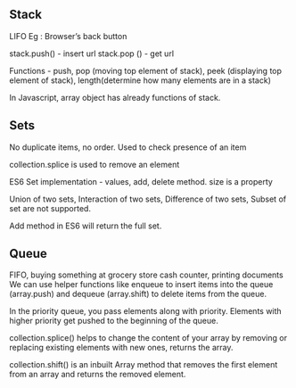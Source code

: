 ## Stack

LIFO Eg : Browser’s back button

stack.push() - insert url
stack.pop () - get url

Functions - push, pop (moving top element of stack), peek (displaying top element of stack), length(determine how many elements are in a stack)

In Javascript, array object has already functions of stack.

## Sets

No duplicate items, no order. Used to check presence of an item

collection.splice is used to remove an element

ES6 Set implementation - values, add, delete method. size is a property

Union of two sets, Interaction of two sets, Difference of two sets, Subset of set are not supported.

Add method in ES6 will return the full set.

## Queue

FIFO, buying something at grocery store cash counter, printing documents
We can use helper functions like enqueue to insert items into the queue (array.push) and dequeue (array.shift) to delete items from the queue. 

In the priority queue, you pass elements along with priority. Elements with higher priority get pushed to the beginning of the queue. 

collection.splice() helps to change the content of your array by removing or replacing existing elements with new ones, returns the array.

collection.shift() is an inbuilt Array method that removes the first element from an array and returns the removed element.